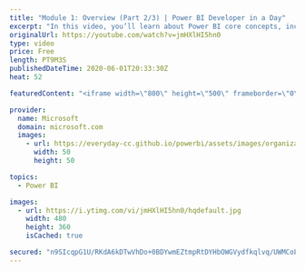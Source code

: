 ```yaml
---
title: "Module 1: Overview (Part 2/3) | Power BI Developer in a Day"
excerpt: "In this video, you’ll learn about Power BI core concepts, including the Power BI service, workspaces, datasets, reports, dashboards, and Q&A. This is video 4 of 20.    The Power BI Developer in a Day online course empowers you as an app developer with the technical knowledge required to embed Power BI"
originalUrl: https://youtube.com/watch?v=jmHXlHI5hn0
type: video
price: Free
length: PT9M3S
publishedDateTime: 2020-06-01T20:33:30Z
heat: 52

featuredContent: "<iframe width=\"800\" height=\"500\" frameborder=\"0\" src=\"https://www.youtube.com/embed/jmHXlHI5hn0\" allow=\"accelerometer; autoplay; encrypted-media; gyroscope; picture-in-picture\" allowfullscreen></iframe>"

provider:
  name: Microsoft
  domain: microsoft.com
  images:
    - url: https://everyday-cc.github.io/powerbi/assets/images/organizations/microsoft.com-50x50.jpg
      width: 50
      height: 50

topics:
  - Power BI

images:
  - url: https://i.ytimg.com/vi/jmHXlHI5hn0/hqdefault.jpg
    width: 480
    height: 360
    isCached: true

secured: "n9SIcqpG1U/RKdA6kDTwVhDo+0BDYwmEZtmpRtDYHbOWGVydfkqlvq/UWMCoLfvSxbC6gcnYwfyf3mMEVPD4RajaNfDqoeoNlOMYEhqk+Cm5swZTPgc8b3udk7+ytOPCFL9gr7EhQnf7LoVgH8AOR2WyiExIZA3DHmTmw9fswRAeSC2NADIQSe9/b9ujXaVkOaGkEhyGl84JWL5KdR5ldAyeBHOwRLbZr8OhEvv3hxIQxYFW+q7fbABYJ10KR/uekvPwHgMVT3LD1O26UQ6No56EKcQxbyDtoFYXn3KyF4Xh7qHf9FTumcsCy4ELT89MWkIEQ+NSoxt0V0zpSJ9J7a9E0UmY3gwaiPtI1PEWMOYjUetexHTakOLqgTNdAaxG4pD1izOHQRolYHH8WlHGrUW66HWE46395MzBIZ78x78=;nR8UxsL0LK+mvlIlhPwvaw=="
---
```


